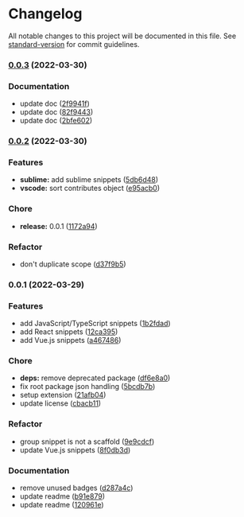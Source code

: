 # Changelog

All notable changes to this project will be documented in this file. See [standard-version](https://github.com/conventional-changelog/standard-version) for commit guidelines.

### [0.0.3](https://github.com/prismicio/prismic-snippets/compare/v0.0.2...v0.0.3) (2022-03-30)


### Documentation

* update doc ([2f9941f](https://github.com/prismicio/prismic-snippets/commit/2f9941f42458da49d747fb6ac5c1af29f06d4629))
* update doc ([82f9443](https://github.com/prismicio/prismic-snippets/commit/82f9443e7b0ad0f5f1204e79ae248c0c4abde957))
* update doc ([2bfe602](https://github.com/prismicio/prismic-snippets/commit/2bfe602c7c9e78c9e98073a5150d23b629c651ef))

### [0.0.2](https://github.com/prismicio/prismic-snippets/compare/v0.0.1...v0.0.2) (2022-03-30)


### Features

* **sublime:** add sublime snippets ([5db6d48](https://github.com/prismicio/prismic-snippets/commit/5db6d48fda8345c90998d05ec1685dd2c13467fa))
* **vscode:** sort contributes object ([e95acb0](https://github.com/prismicio/prismic-snippets/commit/e95acb039330a901dd42cc77e936bb38e8ec3cf6))


### Chore

* **release:** 0.0.1 ([1172a94](https://github.com/prismicio/prismic-snippets/commit/1172a945e8fdfe80f51742f098642005201472ff))


### Refactor

* don't duplicate scope ([d37f9b5](https://github.com/prismicio/prismic-snippets/commit/d37f9b52b44dce1e35a9d3300599176d2be554cf))

### 0.0.1 (2022-03-29)


### Features

* add JavaScript/TypeScript snippets ([1b2fdad](https://github.com/prismicio/prismic-snippets/commit/1b2fdad35fc3cda57ca303b1876d998b1e2c9c06))
* add React snippets ([12ca395](https://github.com/prismicio/prismic-snippets/commit/12ca3950c8ea611242f170ddfcd8c82199644576))
* add Vue.js snippets ([a467486](https://github.com/prismicio/prismic-snippets/commit/a467486bbcf7ae965095cb63b98029bfe45e3267))


### Chore

* **deps:** remove deprecated package ([df6e8a0](https://github.com/prismicio/prismic-snippets/commit/df6e8a01947b71ebb27fd1a783c5754b9cc26c0d))
* fix root package json handling ([5bcdb7b](https://github.com/prismicio/prismic-snippets/commit/5bcdb7b47a00e00101329c8bc47b2bccaaf0a457))
* setup extension ([21afb04](https://github.com/prismicio/prismic-snippets/commit/21afb041d47231dc3c7c205e325d71c448e3979b))
* update license ([cbacb11](https://github.com/prismicio/prismic-snippets/commit/cbacb110672f1341dc9461d9d9d2ecfa9e5d0f82))


### Refactor

* group snippet is not a scaffold ([9e9cdcf](https://github.com/prismicio/prismic-snippets/commit/9e9cdcf027eb8761371b175eba200eef41d65ddb))
* update Vue.js snippets ([8f0db3d](https://github.com/prismicio/prismic-snippets/commit/8f0db3dd92c47acb7f5221bc10428497c13fa935))


### Documentation

* remove unused badges ([d287a4c](https://github.com/prismicio/prismic-snippets/commit/d287a4c14a4204d6dea8148c688b187c99bc90fe))
* update readme ([b91e879](https://github.com/prismicio/prismic-snippets/commit/b91e8795241d814e599b6db533ca47c28e73e7c0))
* update readme ([120961e](https://github.com/prismicio/prismic-snippets/commit/120961efeed78967914516bf9661978b47ac9a53))
